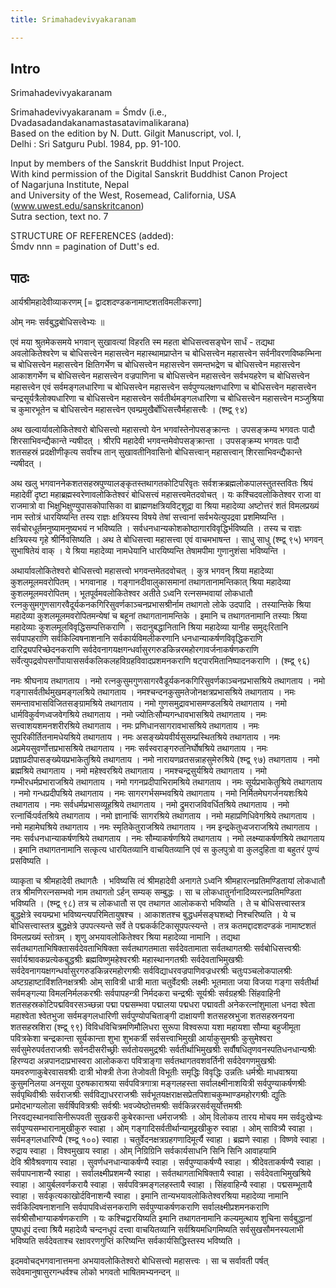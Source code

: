```yaml
---
title: Srimahadevivyakaranam

---
```

## Intro
  
  
  
  
Srimahadevivyakaranam  
  
  
  
  
Srimahadevivyakaranam = Śmdv (i.e., Dvadasadandakanamastasatavimalikarana)  
Based on the edition by N. Dutt. Gilgit Manuscript, vol. I,  
Delhi : Sri Satguru Publ. 1984, pp. 91-100.  
  
  
Input by members of the Sanskrit Buddhist Input Project.  
With kind permission of the Digital Sanskrit Buddhist Canon Project  
of Nagarjuna Institute, Nepal  
and University of the West, Rosemead, California, USA  
(www.uwest.edu/sanskritcanon)  
Sutra section, text no. 7  
  
  
STRUCTURE OF REFERENCES (added):  
Śmdv nnn = pagination of Dutt's ed.  
  
  
  
  


## पाठः
  
  
  
  
  
  
  
आर्यश्रीमहादेवीव्याकरणम् [= द्वादशदण्डकनामाष्टशतविमलीकरणा]  
  
ओम् नमः सर्वबुद्धबोधिसत्त्वेभ्यः ॥  
  
एवं मया श्रुतमेकसमये भगवान् सुखावत्यां विहरति स्म महता बोधिसत्त्वसङ्घेन सार्धं - तद्यथा अवलोकितेश्वरेण च बोधिसत्त्वेन महासत्त्वेन महास्थामप्राप्तेन च बोधिसत्त्वेन महासत्त्वेन सर्वनीवरणविष्कम्भिना च बोधिसत्त्वेन महासत्त्वेन क्षितिगर्भेण च बोधिसत्त्वेन महासत्त्वेन समन्तभद्रेण च बोधिसत्त्वेन महासत्त्वेन आकाशगर्भेण च बोधिसत्त्वेन महासत्त्वेन वज्रपाणिना च बोधिसत्त्वेन महासत्त्वेन सर्वभयहरेण च बोधिसत्त्वेन महासत्त्वेन एवं सर्वमङ्गलधारिणा च बोधिसत्त्वेन महासत्त्वेन सर्वपुण्यलक्षणधारिणा च बोधिसत्त्वेन महासत्त्वेन चन्द्रसूर्यत्रैलोक्यधारिणा च बोधिसत्त्वेन महासत्त्वेन सर्वतीर्थमङ्गलधारिणा च बोधिसत्त्वेन महासत्त्वेन मञ्जुश्रिया च कुमारभूतेन च बोधिसत्त्वेन महासत्त्वेन एवम्प्रमुखैर्बोधिसत्त्वैर्महासत्त्वैः । (श्म्द्व् ९४)  
  
अथ खल्वार्यावलोकितेश्वरो बोधिसत्त्वो महासत्त्वो येन भगवांस्तेनोपसङ्क्रान्तः । उपसङ्क्रम्य भगवतः पादौ शिरसाभिवन्द्यैकान्ते न्यषीदत् । श्रीरपि महादेवी भगवन्तमेवोपसङ्क्रान्ता । उपसङ्क्रम्य भगवतः पादौ शतसहस्रं प्रदक्षीणीकृत्य सर्वांश्च तान् सुखावतीनिवासिनो बोधिसत्त्वान् महासत्त्वान् शिरसाभिवन्द्यैकान्ते न्यषीदत् ।  
  
अथ खलु भगवाननेकशतसहस्रपुण्यालङ्कृतस्तथागतकोटिपरिवृतः सर्वशक्रब्रह्मलोकपालस्तुतस्तवितः श्रियं महादेवीं दृष्टा महाब्रह्मस्वरेणावलोकितेश्वरं बोधिसत्त्वं महासत्त्वमेतदवोचत् । यः कश्चिदवलोकितेश्वर राजा वा राजमात्रो वा भिक्षुभिक्षुण्युपासकोपासिका वा ब्राह्मणक्षत्रियविट्शूद्रा वा श्रिया महादेव्या अष्टोत्तरं शतं विमलप्रख्यं नाम स्तोत्रं धारयिष्यन्ति तस्य राज्ञः क्षत्रियस्य विषये तेषां सत्त्वानां सर्वभयेत्युपद्रवा प्रशमिष्यन्ति । सर्वचोरधूर्तमनुष्यामनुष्यभयं न भविष्यति । सर्वधनधान्यकोशकोष्ठागारविवृद्धिर्भविष्यति । तस्य च राज्ञः क्षत्रियस्य गृहे श्रीर्निवसिष्यति । अथ ते बोधिसत्त्वा महासत्त्वा एवं वाचमभाषन्त । साधु साधु (श्म्द्व् ९५) भगवन् सुभाषितेयं वाक् । ये श्रिया महादेव्या नामधेयानि धारयिष्यन्ति तेषामपीमा गुणानुशंसा भविष्यन्ति ।  
  
अथार्यावलोकितेश्वरो बोधिसत्त्वो महासत्त्वो भगवन्तमेतदवोचत् । कुत्र भगवन् श्रिया महादेव्या कुशलमूलमवरोपितम् । भगवानाह । गङ्गानदीवालुकासमानां तथागतानामन्तिकात् श्रिया महादेव्या कुशलमूलमवरोपितम् । भूतपूर्वमवलोकितेश्वर अतीते ऽध्वनि रत्नसम्भवायां लोकधातौ रत्नकुसुमगुणसागरवैदूर्यकनकगिरिसुवर्णकाञ्चनप्रभासश्रीर्नाम तथागतो लोके उदपादि । तस्यान्तिके श्रिया महादेव्या कुशलमूलमवरोपितमन्येषां च बहूनां तथागतानामन्तिके । इमानि च तथागतनामानि तस्याः श्रिया महादेव्याः कुशलमूलविवृद्धिसम्पत्तिकराणि । सदानुबद्धानितानि श्रिया महादेव्या यानीह समुद्ःरितानि सर्वपापहराणि सर्वकिल्विषनाशनानि सर्वकार्यविमलीकरणानि धनधान्याकर्षणविवृद्धिकराणि दारिद्र्यपरिच्छेदनकराणि सर्वदेवनागयक्षगन्धर्वासुरगरुडकिन्नरमहोरगावर्जनाकर्षणकराणि सर्वेत्युपद्रवोपसर्गोपायाससर्वकलिकलहविग्रहविवादप्रशमनकराणि षट्पारमितानिष्पादनकराणि । (श्म्द्व् ९६)  
  
नमः श्रीघनाय तथागताय । नमो रत्नकुसुमगुणसागरवैडूर्यकनकगिरिसुवर्णकाञ्चनप्रभासश्रिये तथागताय । नमो गङ्गासर्वतीर्थमुखमङ्गलश्रिये तथागताय । नमश्चन्दनकुसुमतेजोनक्षत्रप्रभासश्रिये तथागताय । नमः समन्तावभासविजितसङ्ग्रामश्रिये तथागताय । नमो गुणसमुद्रावभासमण्डलश्रिये तथागताय । नमो धार्मविकुर्वणध्वजवेगश्रिये तथागताय । नमो ज्योतिःसौम्यगन्धावभासश्रिये तथागताय । नमः सत्त्वाशयशमनशरीरश्रिये तथागताय । नमः प्रणिधानसागरावभासश्रिये तथागताय । नमः सुपरिकीर्तितनामधेयश्रिये तथागताय । नमः असङ्ख्येयवीर्यसुसम्प्रस्थितश्रिये तथागताय । नमः अप्रमेयसुवर्णोत्तप्रभासश्रिये तथागताय । नमः सर्वस्वराङ्गरुतनिर्घोषश्रिये तथागताय । नमः प्रज्ञाप्रदीपासङ्ख्येयप्रभाकेतुश्रिये तथागताय । नमो नारायणव्रतसन्नाहसुमेरुश्रिये (श्म्द्व् ९७) तथागताय । नमो ब्रह्मश्रिये तथागताय । नमो महेश्वरश्रिये तथागताय । नमश्चन्द्रसुर्यश्रिये तथागताय । नमो गम्भीरधर्मप्रभाराजश्रिये तथागताय । नमो गगनप्रदीपाभिरामश्रिये तथागताय । नमः सूर्यप्रभाकेतुश्रिये तथागताय । नमो गन्धप्रदीपश्रिये तथागताय । नमः सागरगर्भसम्भवश्रिये तथागताय । नमो निर्मितमेघगर्जनयशःश्रिये तथागताय । नमः सर्वधर्मप्रभासव्यूहश्रिये तथागताय । नमो द्रुमराजविवर्धितश्रिये तथागताय । नमो रत्नार्चिःपर्वतश्रिये तथागताय । नमो ज्ञानार्चिः सागरश्रिये तथागताय । नमो महाप्रणिधिवेगश्रिये तथागताय । नमो महामेघश्रिये तथागताय । नमः स्मृतिकेतुराजश्रिये तथागताय । नम इन्द्रकेतुध्वजराजश्रिये तथागताय । नमः सर्वधनधान्याकर्षणश्रिये तथागताय । नमः सौम्याकर्षणश्रिये तथागताय । नमो लक्ष्म्याकर्षणश्रिये तथागताय । इमानि तथागतनामानि सत्कृत्य धारयितव्यानि वाचयितव्यानि एवं स कुलपुत्रो वा कुलदुहिता वा बहुतरं पुण्यं प्रसविष्यति ।  
  
व्याकृता च श्रीमहादेवी तथागतैः । भविष्यसि त्वं श्रीमहादेवी अनागते ऽध्वनि श्रीमहारत्नप्रतिमण्डितायां लोकधातौ तत्र श्रीमणिरत्नसम्भवो नाम तथागतो ऽर्हन् सम्यक् सम्बुद्धः । सा च लोकधातुर्नानादिव्यरत्नप्रतिमण्डिता भविष्यति । (श्म्द्व् ९८) तत्र च लोकधातौ स एव तथागत आलोककरो भविष्यति । ते च बोधिसत्त्वास्तत्र बुद्धक्षेत्रे स्वयम्प्रभा भविष्यन्त्यपरिमितायुषश्च । आकाशतश्च बुद्धधर्मसङ्घशब्दो निश्चरिष्यति । ये च बोधिसत्त्वास्तत्र बुद्धक्षेत्रे उपपत्स्यन्ते सर्वे ते पद्मकर्कटिकासूपपत्स्यन्ते । तत्र कतमद्दादशदण्डकं नामाष्टशतं विमलप्रख्यं स्तोत्रम् । शृणु अभयावलोकितेश्वर श्रिया महादेव्या नामानि । तद्यथा सर्वतथागताभिषिक्तासर्वदेवताभिषिक्ता सर्वतथागतमाता सर्वदेवतामाता सर्वतथागतश्रीः सर्वबोधिसत्त्वश्रीः सर्वार्यश्रावकप्रत्येकबुद्धश्रीः ब्रह्मविष्णुमहेश्वरश्रीः महास्थानगतश्रीः सर्वदेवताभिमुखश्रीः सर्वदेवनागयक्षगन्धर्वासुरगरुडकिन्नरमहोरगश्रीः सर्वविद्याधरवज्रपाणिवज्रधरश्रीः चतुःपञ्चलोकपालश्रीः अष्टग्रहाष्टाविंशतिनक्षत्रश्रीः ओम् सावित्री धात्री माता चतुर्वेदश्रीः लक्ष्मीः भूतमाता जया विजया गङ्गा सर्वतीर्था सर्वमङ्गल्या विमलनिर्मलकरश्रीः सर्वपापहन्त्री निर्मदकरा चन्द्रश्रीः सूर्यश्रीः सर्वग्रहश्रीः सिंहवाहिनी शतसहस्रकोटिपद्मविवरसञ्च्छन्ना पद्मा पद्मसम्भवा पद्मालया पद्मधरा पद्मावती अनेकरत्नांशुमाला धनदा श्वेता महाश्वेता श्वेतभुजा सर्वमङ्गलधारिणी सर्वपुण्योपचिताङ्गी दाक्षायणी शतसहस्रभुजा शतसहस्रनयना शतसहस्रशिरा (श्म्द्व् ९९) विविधविचित्रमणिमौलिधरा सुरूपा विश्वरूपा यशा महायशा सौम्या बहुजीमूता पवित्रकेशा चन्द्रकान्ता सूर्यकान्ता शुभा शुभकर्त्री सर्वसत्त्वाभिमुखी आर्याकुसुमश्रीः कुसुमेश्वरा सर्वसुमेरुपर्वतराजश्रीः सर्वनदीसरीच्छ्रीः सर्वतोयसमुद्रश्रीः सर्वतीर्थाभिमुखश्रीः सर्वौषधितृणवनस्पतिधनधान्यश्रीः हिरण्यदा अन्नपानदाप्रभास्वरा आलोककरा पवित्राङ्गा सर्वतथागतवशवर्तिनी सर्वदेवगणमुखश्रीः यमवरुणाकुबेरवासवश्रीः दात्री भोक्त्री तेजा तेजोवती विभूतीः समृद्धिः विवृद्धिः उन्नतिः धर्मश्रीः माधवाश्रया कुसुमनिलया अनसूया पुरुषकाराश्रया सर्वपवित्रगात्रा मङ्गलहस्ता सर्वालक्ष्मीनाशयित्री सर्वपुण्याकर्षणश्रीः सर्वपृथिवीश्रीः सर्वराजश्रीः सर्वविद्याधरराजश्रीः सर्वभूतयक्षराक्षसप्रेतपिशाचकुम्भाण्डमहोरगश्रीः द्युतिः प्रमोदभाग्यलोला सर्वर्षिपवित्रश्रीः सर्वश्रीः भवज्येष्ठोत्तमश्रीः सर्वकिन्नरसर्वसूर्योत्तमश्रीः निरवद्यस्थानवासिनीरूपवती सुखकरी कुबेरकान्ता धर्मराजश्रीः । ओम् विलोकय तारय मोचय मम सर्वदुःखेभ्यः सर्वपुण्यसम्भारानामुखीकुरु स्वाहा । ओम् गङ्गादिसर्वतीर्थान्यामुइखीकुरु स्वाहा । ओम् सावित्र्यै स्वाहा । सर्वमङ्गलधारिण्यै (श्म्द्व् १००) स्वाहा । चतुर्वेदनक्षत्रग्रहगणादिमूर्त्यै स्वाहा । ब्रह्मणे स्वाहा । विष्णवे स्वाहा । रुद्राय स्वाहा । विश्वमुखाय स्वाहा । ओम् निग्रिग्रिनि सर्वकार्यसाधनि सिनि सिनि आवाहयामि  
देवि श्रीवैश्रवणाय स्वाहा । सुवर्णधनधान्याकर्षण्यै स्वाहा । सर्वपुण्याकर्षण्यै स्वाहा । श्रीदेवताकर्षण्यै स्वाहा । सर्वपापनाशन्यै स्वाहा । सर्वालक्ष्मीप्रशमन्यै स्वाहा । सर्वतथागताभिषिक्तायै स्वाहा । सर्वदेवताभिमुखश्रिये स्वाहा । आयुर्बलवर्णकरायै स्वाहा । सर्वपवित्रमङ्गलहस्तायै स्वाहा । सिंहवाहिन्यै स्वाहा । पद्मसम्भूतायै स्वाहा । सर्वकृत्यकाखोर्दविनाशन्यै स्वाहा । इमानि तान्यभयावलोकितेश्वरश्रिया महादेव्या नामानि सर्वकिल्विषनाशनानि सर्वपापविध्वंसनकराणि सर्वपुण्याकर्षणकराणि सर्वालक्ष्मीप्रशमनकराणि सर्वश्रीसौभाग्याकर्षणकराणि । यः कश्चिद्वारयिष्यति इमानि तथागतनामानि कल्यमुत्थाय शुचिना सर्वबुद्धानां पुष्पधूपं दत्त्वा श्रियै महादेव्यै चन्दनधूपं दत्त्वा वाचयितव्यानि सर्वश्रियमधिगमिष्यति सर्वसुखसौमनस्यलाभी भविष्यति सर्वदेवताश्च रक्षावरणगुप्तिं करिष्यन्ति सर्वकार्यसिद्धिस्तस्य भविष्यति ।  
  
इदमवोचद्भगवानात्तमना अभयावलोकितेश्वरो बोधिसत्त्वो महासत्त्वः । सा च सर्वावती पर्षत् सदेवमानुषासुरगन्धर्वश्च लोको भगवतो भाषितमभ्यनन्दन् ॥   
  
  
  
